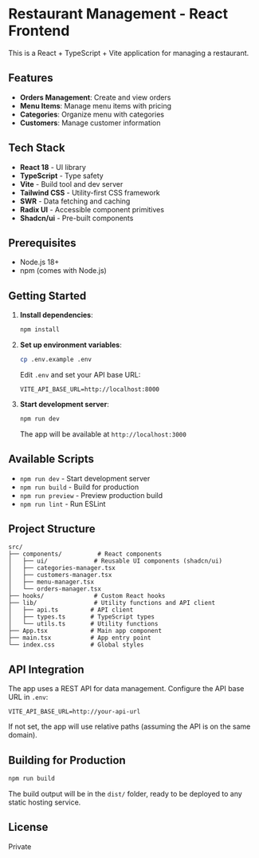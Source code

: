# Restaurant Management - React Frontend

This is a React + TypeScript + Vite application for managing a restaurant.

## Features

- **Orders Management**: Create and view orders
- **Menu Items**: Manage menu items with pricing
- **Categories**: Organize menu with categories
- **Customers**: Manage customer information

## Tech Stack

- **React 18** - UI library
- **TypeScript** - Type safety
- **Vite** - Build tool and dev server
- **Tailwind CSS** - Utility-first CSS framework
- **SWR** - Data fetching and caching
- **Radix UI** - Accessible component primitives
- **Shadcn/ui** - Pre-built components

## Prerequisites

- Node.js 18+ 
- npm (comes with Node.js)

## Getting Started

1. **Install dependencies**:
   ```bash
   npm install
   ```

2. **Set up environment variables**:
   ```bash
   cp .env.example .env
   ```
   Edit `.env` and set your API base URL:
   ```
   VITE_API_BASE_URL=http://localhost:8000
   ```

3. **Start development server**:
   ```bash
   npm run dev
   ```
   The app will be available at `http://localhost:3000`

## Available Scripts

- `npm run dev` - Start development server
- `npm run build` - Build for production
- `npm run preview` - Preview production build
- `npm run lint` - Run ESLint

## Project Structure

```
src/
├── components/          # React components
│   ├── ui/             # Reusable UI components (shadcn/ui)
│   ├── categories-manager.tsx
│   ├── customers-manager.tsx
│   ├── menu-manager.tsx
│   └── orders-manager.tsx
├── hooks/              # Custom React hooks
├── lib/                # Utility functions and API client
│   ├── api.ts         # API client
│   ├── types.ts       # TypeScript types
│   └── utils.ts       # Utility functions
├── App.tsx            # Main app component
├── main.tsx           # App entry point
└── index.css          # Global styles
```

## API Integration

The app uses a REST API for data management. Configure the API base URL in `.env`:

```env
VITE_API_BASE_URL=http://your-api-url
```

If not set, the app will use relative paths (assuming the API is on the same domain).

## Building for Production

```bash
npm run build
```

The build output will be in the `dist/` folder, ready to be deployed to any static hosting service.

## License

Private
